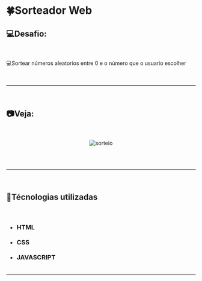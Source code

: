 <h1>🍀Sorteador Web</h1>
<h2>💻Desafio:</h2>
<br>
<p>💻Sortear números aleatorios entre 0 e o número que o usuario escolher</p>
<br>
<hr>
<br>
<h2>📷Veja:</h2>
<br>
<div align="center">

![sorteio](https://user-images.githubusercontent.com/104699555/179581286-eafbb2f7-4beb-4419-8922-8ef7a3cd74ae.gif)

<br> <br>
</div>
<hr>
<br>
<h2>🚀Técnologias utilizadas</h2>
<br>
<h3>
<ul>
<li>HTML</li>
<br>
<li>CSS</li>
<br>
<li>JAVASCRIPT</li>
<br>
</ul>
</h3>
<hr>
